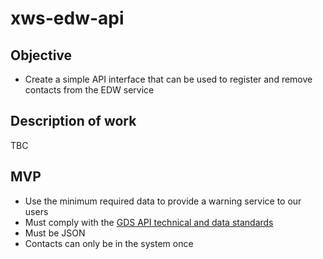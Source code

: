 # xws-edw-api

## Objective
* Create a simple API interface that can be used to register and remove contacts from the EDW service

## Description of work

TBC

## MVP

* Use the minimum required data to provide a warning service to our users
* Must comply with the [GDS API technical and data standards](https://www.gov.uk/guidance/gds-api-technical-and-data-standards)
* Must be JSON
* Contacts can only be in the system once
